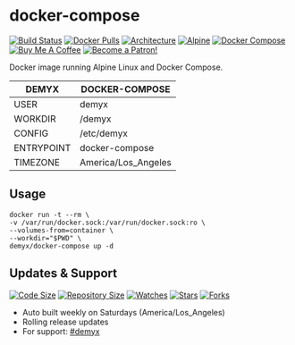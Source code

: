 # docker-compose
[![Build Status](https://img.shields.io/travis/demyxco/docker-compose?style=flat)](https://travis-ci.org/demyxco/docker-compose)
[![Docker Pulls](https://img.shields.io/docker/pulls/demyx/docker-compose?style=flat&color=blue)](https://hub.docker.com/r/demyx/docker-compose)
[![Architecture](https://img.shields.io/badge/linux-amd64-important?style=flat&color=blue)](https://hub.docker.com/r/demyx/docker-compose)
[![Alpine](https://img.shields.io/badge/alpine-3.14.2-informational?style=flat&color=blue)](https://hub.docker.com/r/demyx/docker-compose)
[![Docker Compose](https://img.shields.io/badge/docker--compose-1.28.0-informational?style=flat&color=blue)](https://hub.docker.com/r/demyx/docker-compose)
[![Buy Me A Coffee](https://img.shields.io/badge/buy_me_coffee-$5-informational?style=flat&color=blue)](https://www.buymeacoffee.com/VXqkQK5tb)
[![Become a Patron!](https://img.shields.io/badge/become%20a%20patron-$5-informational?style=flat&color=blue)](https://www.patreon.com/bePatron?u=23406156)

Docker image running Alpine Linux and Docker Compose.

DEMYX | DOCKER-COMPOSE
--- | ---
USER | demyx
WORKDIR | /demyx
CONFIG | /etc/demyx
ENTRYPOINT | docker-compose
TIMEZONE | America/Los_Angeles

## Usage
```
docker run -t --rm \
-v /var/run/docker.sock:/var/run/docker.sock:ro \
--volumes-from=container \
--workdir="$PWD" \
demyx/docker-compose up -d
```

## Updates & Support
[![Code Size](https://img.shields.io/github/languages/code-size/demyxco/docker-compose?style=flat&color=blue)](https://github.com/demyxco/docker-compose)
[![Repository Size](https://img.shields.io/github/repo-size/demyxco/docker-compose?style=flat&color=blue)](https://github.com/demyxco/docker-compose)
[![Watches](https://img.shields.io/github/watchers/demyxco/docker-compose?style=flat&color=blue)](https://github.com/demyxco/docker-compose)
[![Stars](https://img.shields.io/github/stars/demyxco/docker-compose?style=flat&color=blue)](https://github.com/demyxco/docker-compose)
[![Forks](https://img.shields.io/github/forks/demyxco/docker-compose?style=flat&color=blue)](https://github.com/demyxco/docker-compose)

* Auto built weekly on Saturdays (America/Los_Angeles)
* Rolling release updates
* For support: [#demyx](https://webchat.freenode.net/?channel=#demyx)
